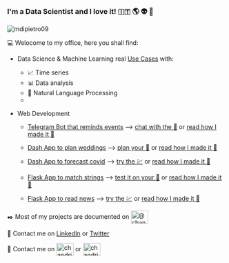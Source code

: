 ### I'm a Data Scientist and I love it! :it: :earth_americas: :alien: :ghost:

<p align="left"> <img src="https://komarev.com/ghpvc/?username=mdipietro09&label=Profile%20views&color=0e75b6&style=flat" alt="mdipietro09" /> </p>

:computer: Welocome to my office, here you shall find:

- Data Science & Machine Learning real [Use Cases](https://github.com/mdipietro09/DataScience_ArtificialIntelligence_Utils) with:
    - :chart_with_upwards_trend: Time series
    - :bar_chart: Data analysis
    - :newspaper: Natural Language Processing	
    - 

- Web Development
    - [Telegram Bot that reminds events](https://github.com/mdipietro09/Bot_TelegramDatesReminder) ⟶ [chat with the :robot:](https://t.me/DatesReminderBot) or [read how I made it :book:](https://pub.towardsai.net/build-deploy-a-python-bot-with-short-term-and-long-term-memory-a3f1cd6254b8)
    
    - [Dash App to plan weddings](https://github.com/mdipietro09/App_Wedding) ⟶ [plan your :wedding:](https://app-wedding-planner.herokuapp.com/)    or [read how I made it :book:](https://towardsdatascience.com/web-development-with-python-dash-complete-tutorial-6716186e09b3)
    
    - [Dash App to forecast covid](https://github.com/mdipietro09/App_VirusForecaster) ⟶ [try the :chart:](https://app-virus-forecaster.herokuapp.com/) or [read how I made it :book:](https://towardsdatascience.com/how-to-embed-bootstrap-css-js-in-your-python-dash-app-8d95fc9e599e)
    
    - [Flask App to match strings](https://github.com/mdipietro09/App_StringsMatcher) ⟶ [test it on your :open_file_folder:](https://app-strings-matcher.herokuapp.com/) or [read how I made it :book:](https://towardsdatascience.com/surpass-excel-vlookup-with-python-and-nlp-ab20d56c4a1a)
    
    - [Flask App to read news]() ⟶ [try the :chart:](https://app-strings-matcher.herokuapp.com/) or [read how I made it :book:](https://towardsdatascience.com/surpass-excel-vlookup-with-python-and-nlp-ab20d56c4a1a)

:black_nib:	Most of my projects are documented on <a href="https://mdipietro09.medium.com" target="_blank"><img align="center" src="https://cdn.jsdelivr.net/npm/simple-icons@3.0.1/icons/medium.svg" alt="@chandrikadeb7" height="30" width="40" /></a>

:iphone: Contact me on [LinkedIn](https://www.linkedin.com/in/mauro-di-pietro-56a1366b/) or [Twitter](https://twitter.com/maurodp90)

:iphone: Contact me on <a href="https://www.linkedin.com/in/mauro-di-pietro-56a1366b/" target="_blank"><img align="center" src="https://cdn.jsdelivr.net/npm/simple-icons@3.0.1/icons/linkedin.svg" alt="chandrikadeb7" height="30" width="40"/></a> or <a href="https://twitter.com/maurodp90" target="_blank"><img align="center" src="https://cdn.jsdelivr.net/npm/simple-icons@3.0.1/icons/twitter.svg" alt="chandrikadeb7" height="30" width="40"/></a>

